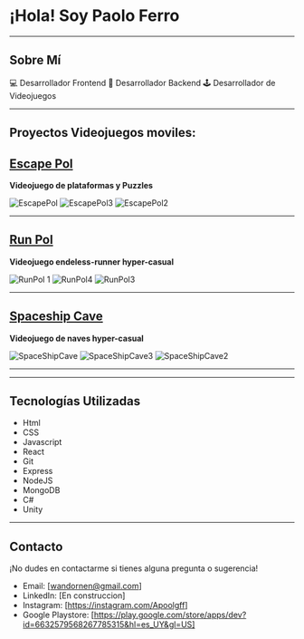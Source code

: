 # ¡Hola! Soy Paolo Ferro

---

## Sobre Mí

💻 Desarrollador Frontend
🔧 Desarrollador Backend
🕹️ Desarrollador de Videojuegos

---

## Proyectos Videojuegos moviles:

**[Escape Pol](https://play.google.com/store/apps/details?id=com.Wandornen.ScapePol&hl=es&gl=US)**
-
**Videojuego de plataformas y Puzzles**

![EscapePol](https://github.com/Apoolgff/Apoolgff/assets/132407456/75c27fd2-be05-46e6-bfa4-2a85a0fe2a8e)
![EscapePol3](https://github.com/Apoolgff/Apoolgff/assets/132407456/95a01bd4-0876-4e66-ab05-e161264b651a)
![EscapePol2](https://github.com/Apoolgff/Apoolgff/assets/132407456/237b05ff-8812-4627-bbfc-0b1a95db8d75)



---

**[Run Pol](https://play.google.com/store/apps/details?id=com.Wandornen.RunPol&hl=es&gl=US)**
-
**Videojuego endeless-runner hyper-casual**

![RunPol 1](https://github.com/Apoolgff/Apoolgff/assets/132407456/19a676c5-f629-407a-ba6d-6773c3226f6e)
![RunPol4](https://github.com/Apoolgff/Apoolgff/assets/132407456/8a0e8415-8de9-447f-ba2e-4818bdae22d6)
![RunPol3](https://github.com/Apoolgff/Apoolgff/assets/132407456/e796daa7-75ef-46f2-9812-c8fc07343176)



---

**[Spaceship Cave](https://play.google.com/store/apps/details?id=com.Wandornen.SpaceshipCave&hl=es&gl=US)**
-
**Videojuego de naves hyper-casual**

![SpaceShipCave](https://github.com/Apoolgff/Apoolgff/assets/132407456/4ebb1de7-5724-49b9-93f8-0211ad87f048)
![SpaceShipCave3](https://github.com/Apoolgff/Apoolgff/assets/132407456/bb9ec851-d5ed-4868-ad88-16501ba16efe)
![SpaceShipCave2](https://github.com/Apoolgff/Apoolgff/assets/132407456/47505345-4b11-45a6-b3a6-7be880b25768)



---

---

## Tecnologías Utilizadas

- Html
- CSS
- Javascript
- React
- Git
- Express
- NodeJS
- MongoDB
- C#
- Unity

---

## Contacto

¡No dudes en contactarme si tienes alguna pregunta o sugerencia!

- Email: [wandornen@gmail.com]
- LinkedIn: [En construccion]
- Instagram: [https://instagram.com/Apoolgff]
- Google Playstore: [https://play.google.com/store/apps/dev?id=6632579568267785315&hl=es_UY&gl=US]


